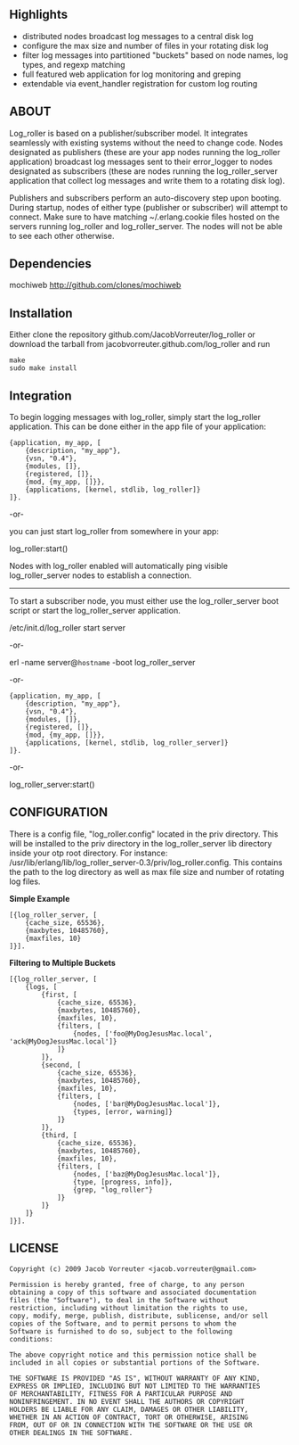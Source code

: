 ## Highlights
* distributed nodes broadcast log messages to a central disk log
* configure the max size and number of files in your rotating disk log
* filter log messages into partitioned "buckets" based on node names, log types, and regexp matching
* full featured web application for log monitoring and greping
* extendable via event_handler registration for custom log routing

## ABOUT
Log_roller is based on a publisher/subscriber model. It integrates
seamlessly with existing systems without the need to change code.
Nodes designated as publishers (these are your app nodes running
the log_roller application) broadcast log messages sent to their
error_logger to nodes designated as subscribers (these are nodes
running the log_roller_server application that collect log messages
and write them to a rotating disk log).

Publishers and subscribers perform an auto-discovery step upon booting.
During startup, nodes of either type (publisher or subscriber)
will attempt to connect. Make sure to have matching ~/.erlang.cookie 
files hosted on the servers running log_roller and log_roller_server. 
The nodes will not be able to see each other otherwise.

## Dependencies

mochiweb <http://github.com/clones/mochiweb>

## Installation
Either clone the repository github.com/JacobVorreuter/log_roller
or download the tarball from jacobvorreuter.github.com/log_roller
and run 

	make
	sudo make install

## Integration
To begin logging messages with log_roller, simply start the
log_roller application. This can be done either in the app file of your
application:

	{application, my_app, [
	    {description, "my_app"},
	    {vsn, "0.4"},
	    {modules, []},
	    {registered, []},
	    {mod, {my_app, []}},
	    {applications, [kernel, stdlib, log_roller]}
	]}.

-or-

you can just start log_roller from somewhere in your app:

log_roller:start()

Nodes with log_roller enabled will automatically ping visible
log_roller_server nodes to establish a connection.

******

To start a subscriber node, you must either use the log_roller_server
boot script or start the log_roller_server application.

/etc/init.d/log_roller start server

-or-

erl -name server@`hostname` -boot log_roller_server

-or-

	{application, my_app, [
	    {description, "my_app"},
	    {vsn, "0.4"},
	    {modules, []},
	    {registered, []},
	    {mod, {my_app, []}},
	    {applications, [kernel, stdlib, log_roller_server]}
	]}.

-or-

log_roller_server:start()

## CONFIGURATION
There is a config file, "log_roller.config" located in the priv 
directory.  This will be installed to the priv directory in the
log_roller_server lib directory inside your otp root directory. For
instance: /usr/lib/erlang/lib/log_roller_server-0.3/priv/log_roller.config.
This contains the path to the log directory as well as max file size
and number of rotating log files.

__Simple Example__

	[{log_roller_server, [
		{cache_size, 65536},
		{maxbytes, 10485760},
		{maxfiles, 10}
	]}].
	
__Filtering to Multiple Buckets__

	[{log_roller_server, [
		{logs, [
			{first, [
				{cache_size, 65536},
				{maxbytes, 10485760},
				{maxfiles, 10},
				{filters, [
					{nodes, ['foo@MyDogJesusMac.local', 'ack@MyDogJesusMac.local']}
				]}
			]},
			{second, [
				{cache_size, 65536},
				{maxbytes, 10485760},
				{maxfiles, 10},
				{filters, [
					{nodes, ['bar@MyDogJesusMac.local']},
					{types, [error, warning]}
				]}
			]},
			{third, [
				{cache_size, 65536},
				{maxbytes, 10485760},
				{maxfiles, 10},
				{filters, [
					{nodes, ['baz@MyDogJesusMac.local']},
					{type, [progress, info]},
					{grep, "log_roller"}
				]}
			]}
		]}		
	]}].

## LICENSE

	Copyright (c) 2009 Jacob Vorreuter <jacob.vorreuter@gmail.com>

	Permission is hereby granted, free of charge, to any person
	obtaining a copy of this software and associated documentation
	files (the "Software"), to deal in the Software without
	restriction, including without limitation the rights to use,
	copy, modify, merge, publish, distribute, sublicense, and/or sell
	copies of the Software, and to permit persons to whom the
	Software is furnished to do so, subject to the following
	conditions:

	The above copyright notice and this permission notice shall be
	included in all copies or substantial portions of the Software.

	THE SOFTWARE IS PROVIDED "AS IS", WITHOUT WARRANTY OF ANY KIND,
	EXPRESS OR IMPLIED, INCLUDING BUT NOT LIMITED TO THE WARRANTIES
	OF MERCHANTABILITY, FITNESS FOR A PARTICULAR PURPOSE AND
	NONINFRINGEMENT. IN NO EVENT SHALL THE AUTHORS OR COPYRIGHT
	HOLDERS BE LIABLE FOR ANY CLAIM, DAMAGES OR OTHER LIABILITY,
	WHETHER IN AN ACTION OF CONTRACT, TORT OR OTHERWISE, ARISING
	FROM, OUT OF OR IN CONNECTION WITH THE SOFTWARE OR THE USE OR
	OTHER DEALINGS IN THE SOFTWARE.
